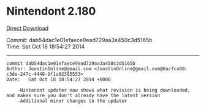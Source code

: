 # Nintendont 2.180
[Direct Download](./Nintendont.zip)

Commit: dab54dac1e01efaece9ead729aa3a450c3d5165b  
Time: Sat Oct 18 18:54:27 2014   

-----

```
commit dab54dac1e01efaece9ead729aa3a450c3d5165b
Author: JoostinOnline@gmail.com <JoostinOnline@gmail.com@6acfca08-c3de-247c-4448-9f1a92385553>
Date:   Sat Oct 18 18:54:27 2014 +0000

    -Nintenont updater now shows what revision is being downloaded, and makes sure you don't already have the latest version
    -Additional minor changes to the updater
```
